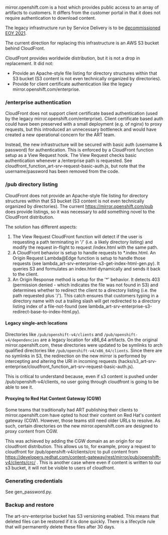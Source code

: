 mirror.openshift.com is a host which provides public access to an array of artifacts to customers. It differs from the customer portal in that it does not require authentication to download content.

The legacy infrastructure run by Service Delivery is to be [decommissioned EOY 2021](https://source.redhat.com/groups/public/openshiftplatformsre/blog/mirroropenshiftcom_end_of_life_announcement).

The current direction for replacing this infrastructure is an AWS S3 bucket behind CloudFront.

CloudFront provides worldwide distribution, but it is not a drop in replacement. It did not:
- Provide an Apache-style file listing for directory structures within that S3 bucket (S3 content is not even technically organized by directories). 
- Provide for client certificate authentication like the legacy mirror.openshift.com/enterprise. 

### /enterprise authentication
CloudFront does not support client certificate based authentication (used by the legacy mirror.openshift.com/enterprise). Client certificate based auth could have been preserved with a small deployment (e.g. of nginx) to proxy requests, but this introduced an unnecessary bottleneck and would have created a new operational concern for the ART team.

Instead, the new infrastructure will be secured with basic auth (username & password) for authentication. This is enforced by a CloudFront function setup as a View Request hook. The View Request checks basic authentication whenever a /enterprise path is requested. See cloudfront_function_art-srv-request-basic-auth.js, but note that the username/password has been removed from the code. 


### /pub directory listing
CloudFront does not provide an Apache-style file listing for directory structures within that S3 bucket (S3 content is not even technically organized by directories). The current https://mirror.openshift.com/pub does provide listings, so it was necessary to add something novel to the CloudFront distribution.

The solution has different aspects:
1. The View Request CloudFront function will detect if the user is requesting a path terminating in '/' (i.e. a likely directory listing) and modify the request in-flight to request /index.html with the same path.
2. A CloudFront behavior is setup to handle requests to *.index.html. An Origin Request Lambda@Edge function is setup to handle those requests (see lambda_art-srv-enterprise-s3-get-index-html-gen.py). It queries S3 and formulates an index.html dynamically and sends it back to the client. 
3. An Origin Response method is setup for the '*' behavior. It detects 403 (permission denied - which indicates the file was not found in S3) and determines whether to redirect the client to a directory listing (i.e. the path requested plus '/'). This catch ensures that customers typing in a directory name with out a trailing slash will get redirected to a directory listing index of a file-not-found (see lambda_art-srv-enterprise-s3-redirect-base-to-index-html.py).  

#### Legacy single-arch locations
Directories like `/pub/openshift-v4/clients` and `/pub/openshift-v4/dependencies` are a legacy location for x86_64 artifacts. On the original mirror.openshift.com, these directories were updated to be symlinks to arch qualified directories like `/pub/openshift-v4/x86_64/clients`.  Since there are no symlinks in S3, the redirection on the new mirror is performed by intercepting and altering the URI in incoming requests (hacks/s3_art-srv-enterprise/cloudfront_function_art-srv-request-basic-auth.js).

This is critical to understand because, even if s3 content is pushed under /pub/openshift-v4/clients, no user going through cloudfront is going to be able to see it.

#### Proxying to Red Hat Content Gateway (CGW)
Some teams that traditionally had ART publishing their clients to mirror.openshift.com have opted to host their content on Red Hat's content gateway (CGW). However, those teams still need older URLs to resolve. As such, certain directories on the new mirror.openshift.com are designed to proxy content from CGW.

This was achieved by adding the CGW domain as an origin for our cloudfront distribution. This allows us to, for example, proxy a request to cloudfront for /pub/openshift-v4/clients/crc to pull content from https://developers.redhat.com/content-gateway/rest/mirror/pub/openshift-v4/clients/crc/ . This is another case where even if content is written to our s3 bucket, it will not be visible to users of cloudfront.

### Generating credentials
See gen_password.py. 

### Backup and restore
The art-srv-enterprise bucket has S3 versioning enabled. This means that deleted files can be restored if it is done quickly. There is a lifecycle rule that will permanently delete these files after 30 days.

 
